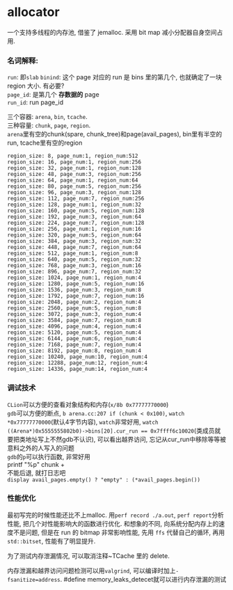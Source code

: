 # allocator

一个支持多线程的内存池, 借鉴了 jemalloc. 采用 bit map 减小分配器自身空间占用.

### 名词解释:
`run`: 即`slab`
`binind`: 这个 page 对应的 run 是 bins 里的第几个, 也就确定了一块 region 大小. 有必要?  
`page_id`: 是第几个 **存数据的** page  
`run_id`: run page_id  

三个容器: `arena`, `bin`, `tcache`.  
三种容量: `chunk`, `page`, `region`.  
`arena`里有空的chunk(spare, chunk_tree)和page(avail_pages), bin里有半空的run, tcache里有空的region

```text
region_size: 8, page_num:1, region_num:512
region_size: 16, page_num:1, region_num:256
region_size: 32, page_num:1, region_num:128
region_size: 48, page_num:3, region_num:256
region_size: 64, page_num:1, region_num:64
region_size: 80, page_num:5, region_num:256
region_size: 96, page_num:3, region_num:128
region_size: 112, page_num:7, region_num:256
region_size: 128, page_num:1, region_num:32
region_size: 160, page_num:5, region_num:128
region_size: 192, page_num:3, region_num:64
region_size: 224, page_num:7, region_num:128
region_size: 256, page_num:1, region_num:16
region_size: 320, page_num:5, region_num:64
region_size: 384, page_num:3, region_num:32
region_size: 448, page_num:7, region_num:64
region_size: 512, page_num:1, region_num:8
region_size: 640, page_num:5, region_num:32
region_size: 768, page_num:3, region_num:16
region_size: 896, page_num:7, region_num:32
region_size: 1024, page_num:1, region_num:4
region_size: 1280, page_num:5, region_num:16
region_size: 1536, page_num:3, region_num:8
region_size: 1792, page_num:7, region_num:16
region_size: 2048, page_num:2, region_num:4
region_size: 2560, page_num:5, region_num:8
region_size: 3072, page_num:3, region_num:4
region_size: 3584, page_num:7, region_num:8
region_size: 4096, page_num:4, region_num:4
region_size: 5120, page_num:5, region_num:4
region_size: 6144, page_num:6, region_num:4
region_size: 7168, page_num:7, region_num:4
region_size: 8192, page_num:8, region_num:4
region_size: 10240, page_num:10, region_num:4
region_size: 12288, page_num:12, region_num:4
region_size: 14336, page_num:14, region_num:4
```

### 调试技术
`CLion`可以方便的查看对象结构和内存(`x/8b 0x77777770000`)  
`gdb`可以方便的断点, `b arena.cc:207 if (chunk < 0x100)`, `watch *0x77777770000`(默认4字节内容), `watch`非常好用, `watch ((Arena*)0x5555555802b0)->bins[20].cur_run == 0x7ffff6c10020`(类成员就要把类地址写上不然gdb不认识), 可以看出越界访问, 忘记从cur_run中移除等等被意料之外的人写入的问题  
`gdb`的`p`可以执行函数, 非常好用  
printf "%p" chunk +  
不能后退, 就打日志吧  
`display avail_pages.empty() ? "empty" : (*avail_pages.begin())`

### 性能优化
最初写完的时候性能还比不上malloc. 用`perf record ./a.out`, `perf report`分析性能, 把几个对性能影响大的函数进行优化. 和想象的不同, 向系统分配内存上的速度不是问题, 但是在 run 的 bitmap 非常影响性能, 先用 `ffs` 代替自己的循环, 再用 `std::bitset`, 性能有了明显提升.

为了测试内存泄漏情况, 可以取消注释~TCache 里的 delete. 

内存泄漏和越界访问问题检测可以用`valgrind`, 可以编译时加上`-fsanitize=address`. #define memory_leaks_detecet就可以进行内存泄漏的测试